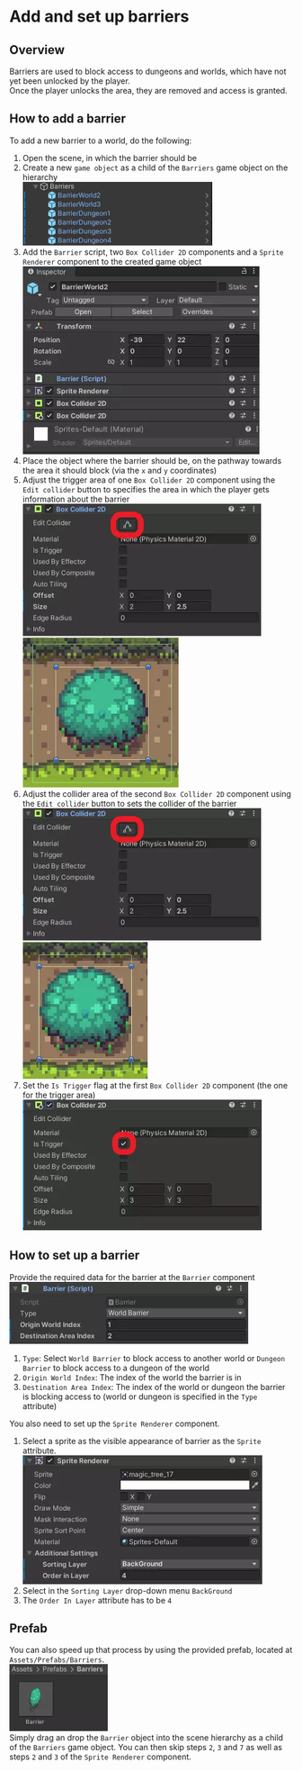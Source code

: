 # Add and set up barriers

## Overview

Barriers are used to block access to dungeons and worlds, which have not yet been unlocked by the player.  
Once the player unlocks the area, they are removed and access is granted.

## How to add a barrier

To add a new barrier to a world, do the following:

1. Open the scene, in which the barrier should be
2. Create a new `game object` as a child of the `Barriers` game object on the hierarchy  
![Hierarchy view](assets/barrier-hierarchy-view.webp)
3. Add the `Barrier` script, two `Box Collider 2D` components and a `Sprite Renderer` component to the created game object  
![Inspector view](assets/barrier-inspector-view.webp)
4. Place the object where the barrier should be, on the pathway towards the area it should block (via the `x` and `y` coordinates)
5. Adjust the trigger area of one `Box Collider 2D` component using the `Edit collider` button to specifies the area in which the player gets information about the barrier  
![Collider component](assets/barrier-collider-component.webp)
![Trigger area](assets/barrier-trigger-area.webp)
6. Adjust the collider area of the second `Box Collider 2D` component using the `Edit collider` button to sets the collider of the barrier  
![Collider component](assets/barrier-collider-component.webp)
![Collider area](assets/barrier-collider-area.webp)
7. Set the `Is Trigger` flag at the first `Box Collider 2D` component (the one for the trigger area)  
![Trigger flag](assets/barrier-trigger-flag.webp)

## How to set up a barrier

Provide the required data for the barrier at the `Barrier` component  
![Script component](assets/barrier-script-component.webp)

1. `Type`: Select `World Barrier` to block access to another world or `Dungeon Barrier` to block access to a dungeon of the world
2. `Origin World Index`: The index of the world the barrier is in
3. `Destination Area Index`: The index of the world or dungeon the barrier is blocking access to (world or dungeon is specified in the `Type` attribute)

You also need to set up the `Sprite Renderer` component.

1. Select a sprite as the visible appearance of barrier as the `Sprite` attribute.  
![Sprite renderer component](assets/barrier-sprite-renderer-component.webp)  
2. Select in the `Sorting Layer` drop-down menu `BackGround`
3. The `Order In Layer` attribute has to be `4`

## Prefab

You can also speed up that process by using the provided prefab, located at `Assets/Prefabs/Barriers`.  
![Prefab](assets/barrier-prefab.webp)  
Simply drag an drop the `Barrier` object into the scene hierarchy as a child of the `Barriers` game object.
You can then skip steps `2`, `3` and `7` as well as steps `2` and `3` of the `Sprite Renderer` component.
